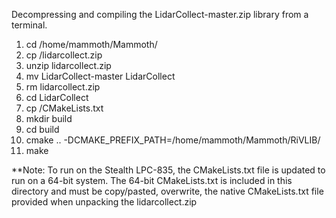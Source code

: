 Decompressing and compiling the LidarCollect-master.zip library from a terminal.

1. cd /home/mammoth/Mammoth/
2. cp <source location> /lidarcollect.zip
3. unzip lidarcollect.zip
4. mv LidarCollect-master LidarCollect
5. rm lidarcollect.zip
6. cd LidarCollect
7. cp <source location> /CMakeLists.txt
8. mkdir build
9. cd build
10. cmake .. -DCMAKE_PREFIX_PATH=/home/mammoth/Mammoth/RiVLIB/
11. make

**Note: To run on the Stealth LPC-835, the CMakeLists.txt file is updated to
run on a 64-bit system. The 64-bit CMakeLists.txt is included in this directory
and must be copy/pasted, overwrite, the native CMakeLists.txt file provided when
unpacking the lidarcollect.zip

